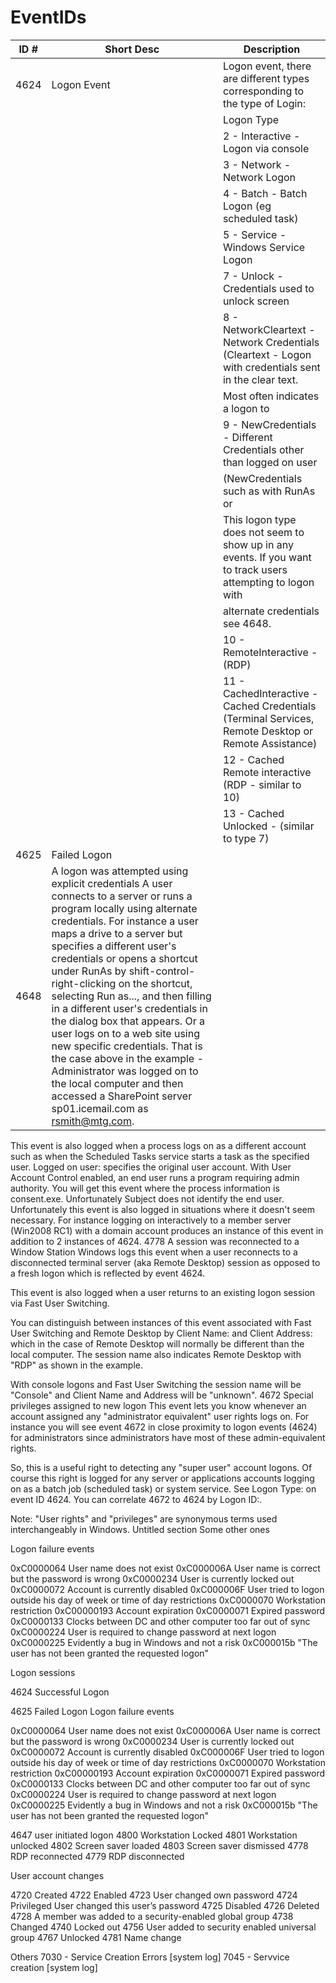 # EventIDs

| ID # | Short Desc   |	Description                                                                              |
| ---- | ------------ | ---------------------------------------------------------------------------------------- |
| 4624 | Logon Event	| Logon event, there are different types corresponding to the type of Login:               |
|      |              |  Logon Type                                                                              |
|      |              | 2 - Interactive - Logon via console
|      |              | 3 - Network - Network Logon
|      |              | 4 - Batch - Batch Logon (eg scheduled task)
|      |              | 5 - Service - Windows Service Logon
|      |              | 7 - Unlock -  Credentials used to unlock screen
|      |              | 8 - NetworkCleartext - Network Credentials (Cleartext - Logon with credentials sent in the clear text. 
|      |              | Most often indicates a logon to |IIS with "basic authentication)
|      |               | 9 - NewCredentials - Different Credentials other than logged on user 
|      |               | (NewCredentials such as with RunAs or |  |  mapping a network drive with | alternate credentials.  
|      |               | This logon type does not seem to show up in any events.  If you want to track users attempting to logon with 
|      |               | alternate credentials see 4648.  
|      |               | 10 - RemoteInteractive - (RDP)
|      |               | 11 - CachedInteractive - Cached Credentials  (Terminal Services, Remote Desktop or Remote Assistance)
|      |               | 12 - Cached Remote interactive (RDP - similar to 10)
|      |               | 13 - Cached Unlocked - (similar to type 7)
| 4625 | Failed Logon |	                                                                          
| 4648 | A logon was attempted using explicit credentials	A user connects to a server or runs a program locally using alternate credentials.  For instance a user maps a drive to a server but specifies a different user's credentials or opens a shortcut under RunAs by shift-control-right-clicking on the shortcut, selecting Run as..., and then filling in a different user's credentials in the dialog box that appears.  Or a user logs on to a web site using new specific credentials.  That is the case above in the example - Administrator was logged on to the local computer and then accessed a SharePoint server sp01.icemail.com as rsmith@mtg.com.
This event is also logged when a process logs on as a different account such as when the Scheduled Tasks service starts a task as the specified user. Logged on user: specifies the original user account.
With User Account Control enabled, an end user runs a program requiring admin authority.  You will get this event where the process information is consent.exe.  Unfortunately Subject does not identify the end user.
Unfortunately this event is also logged in situations where it doesn't seem necessary.  For instance logging on interactively to a member server (Win2008 RC1) with a domain account produces an instance of this event in addition to 2 instances of 4624.
4778	 A session was reconnected to a Window Station	Windows logs this event when a user reconnects to a disconnected terminal server (aka Remote Desktop) session as opposed to a fresh logon which is reflected by event 4624.

This event is also logged when a user returns to an existing logon session via Fast User Switching.

You can distinguish between instances of this event associated with Fast User Switching and Remote Desktop by Client Name: and Client Address: which in the case of Remote Desktop will normally be different than the local computer.  The session name also indicates Remote Desktop with "RDP" as shown in the example.

With console logons and Fast User Switching the session name will be "Console" and Client Name and Address will be "unknown".
4672	Special privileges assigned to new logon	This event lets you know whenever an account assigned any "administrator equivalent" user rights logs on.  For instance you will see event 4672 in close proximity to logon events (4624) for administrators since administrators have most of these admin-equivalent rights.

So, this is a useful right to detecting any "super user" account logons.  Of course this right is logged for any server or applications accounts logging on as a batch job (scheduled task) or system service.  See Logon Type: on event ID 4624.  You can correlate 4672 to 4624 by Logon ID:.

Note: "User rights" and "privileges" are synonymous terms used interchangeably in Windows.
Untitled section
Some other ones

  
Logon failure events

0xC0000064 User name does not exist
0xC000006A User name is correct but the password is wrong
0xC0000234 User is currently locked out
0xC0000072 Account is currently disabled
0xC000006F User tried to logon outside his day of week or time of day restrictions
0xC0000070 Workstation restriction
0xC00000193 Account expiration
0xC0000071 Expired password
0xC0000133 Clocks between DC and other computer too far out of sync
0xC0000224 User is required to change password at next logon
0xC0000225 Evidently a bug in Windows and not a risk
0xC000015b "The user has not been granted the requested logon"

Logon sessions

4624 Successful Logon
 
4625	Failed Logon	Logon failure events

0xC0000064 User name does not exist
0xC000006A User name is correct but the password is wrong
0xC0000234 User is currently locked out
0xC0000072 Account is currently disabled
0xC000006F User tried to logon outside his day of week or time of day restrictions
0xC0000070 Workstation restriction
0xC00000193 Account expiration
0xC0000071 Expired password
0xC0000133 Clocks between DC and other computer too far out of sync
0xC0000224 User is required to change password at next logon
0xC0000225 Evidently a bug in Windows and not a risk
0xC000015b "The user has not been granted the requested logon"
 
4647 user initiated logon
4800 Workstation Locked
4801 Workstation unlocked
4802 Screen saver loaded
4803 Screen saver dismissed
4778 RDP reconnected
4779 RDP disconnected

User account changes

4720 Created
4722 Enabled
4723 User changed own password
4724 Privileged User changed this user’s password
4725 Disabled
4726 Deleted
4728 A member was added to a security-enabled global group
4738 Changed
4740 Locked out
4756 User added to security enabled universal group
4767 Unlocked
4781 Name change
 
Others
7030 - Service Creation Errors [system log]
7045 - Servvice creation [system log]
